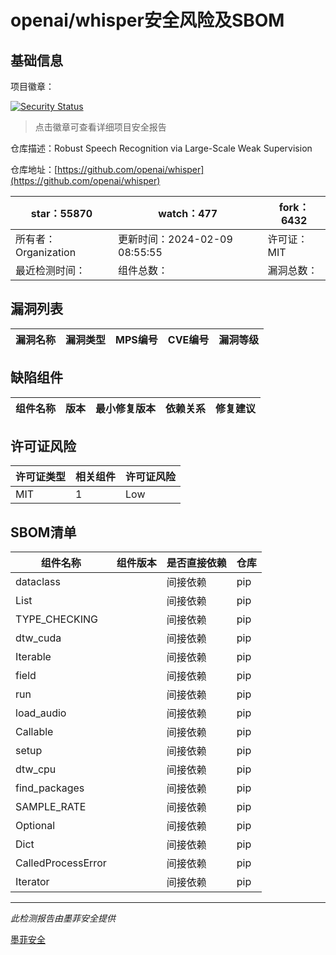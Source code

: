 # openai/whisper安全风险及SBOM

## 基础信息

项目徽章：

[![Security Status](https://www.murphysec.com/platform3/v31/badge/1757837071405686784.svg)](https://www.murphysec.com/console/report/1692603053255712768/1757837071405686784)

> 点击徽章可查看详细项目安全报告

仓库描述：Robust Speech Recognition via Large-Scale Weak Supervision

仓库地址：[https://github.com/openai/whisper](https://github.com/openai/whisper)

| star：55870 | watch：477 | fork：6432 |
| ----------- | -------------- | ------------ |
| 所有者：Organization | 更新时间：2024-02-09 08:55:55 | 许可证：MIT |
| 最近检测时间： | 组件总数： | 漏洞总数： |




## 漏洞列表

| 漏洞名称 | 漏洞类型 | MPS编号 | CVE编号 | 漏洞等级 |
| ------- | ------ | ------- | ------ | ----- |





## 缺陷组件

| 组件名称 | 版本 | 最小修复版本 | 依赖关系 | 修复建议 |
| -------- | ---- | ------------ | -------- | -------- |





## 许可证风险

| 许可证类型 | 相关组件 | 许可证风险 |
| ---------- | -------- | ---------- |
|MIT|1|Low|




## SBOM清单

| 组件名称 | 组件版本 | 是否直接依赖 | 仓库 |
| -------- | -------- | ------------ | ---- |
|dataclass||间接依赖|pip|
|List||间接依赖|pip|
|TYPE_CHECKING||间接依赖|pip|
|dtw_cuda||间接依赖|pip|
|Iterable||间接依赖|pip|
|field||间接依赖|pip|
|run||间接依赖|pip|
|load_audio||间接依赖|pip|
|Callable||间接依赖|pip|
|setup||间接依赖|pip|
|dtw_cpu||间接依赖|pip|
|find_packages||间接依赖|pip|
|SAMPLE_RATE||间接依赖|pip|
|Optional||间接依赖|pip|
|Dict||间接依赖|pip|
|CalledProcessError||间接依赖|pip|
|Iterator||间接依赖|pip|


------

*此检测报告由墨菲安全提供*

[墨菲安全](www.murphysec.com)